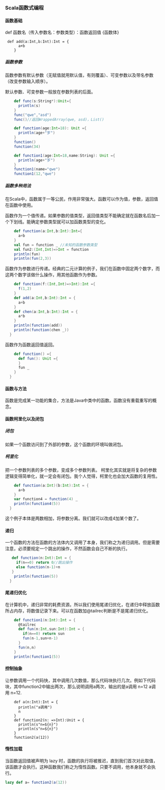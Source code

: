 ### Scala函数式编程

#### 函数基础

def 函数名（传入参数名：参数类型）：函数返回值 {函数体}

```
 def add(a:Int,b:Int):Int = {
      a+b
    }
```

##### 函数参数

函数参数有默认参数（无赋值就用默认值，有则覆盖）、可变参数以及带名参数（改变参数输入顺序）。

默认参数、可变参数一般放在参数列表的后面。

```scala
    def func(s:String*):Unit={
      println(s)
    }
    func("qwe","asd")
    func()//返回WrappedArray(qwe, asd)，List()

    def function(age:Int=18): Unit ={
      println(age+"岁")
    }
    function()
    function(34)

    def function1(age:Int=18,name:String): Unit ={
      println(age+"岁")
    }
    function1(name="qwe")
    function1(12,"qwe")
```



##### 函数多种用法

在Scala中，函数属于一等公民，作用非常强大。函数可以作为值，参数，返回值在函数中使用。

函数作为一个值传递。如果参数的值类型，返回值类型不能确定就在函数名后加一个下划线。能确定参数类型就可以加函数类型的变化。

```scala
    def function(a:Int,b:Int):Int={
      a+b
    }
    val fun = function _ //未知的函数参数类型
    val fun2:(Int,Int)=>Int = function
    println(fun)
    println(fun(2,3))
```

函数作为参数进行传递。经典的二元计算的例子，我们在函数中固定两个数字，而这两个数字该做什么操作，用其他函数作为参数。

```scala
    def function(f:(Int,Int)=>Int):Int ={
      f(1,2)
    }
    def add(a:Int,b:Int):Int = {
      a+b
    }
    def chen(a:Int,b:Int):Int = {
      a*b
    }
    println(function(add))
    println(function(chen _))
  }
```

函数作为函数返回值返回。

```scala
    def function() ={
      def fun(): Unit ={  
      }
      fun _
    }
  }
```



#### 函数与方法

函数是完成某一功能的集合，方法是Java中类中的函数。函数没有重载重写的概念。

#### 函数柯里化以及闭包

##### 闭包

如果一个函数访问到了外部的参数，这个函数的环境叫做闭包。

##### 柯里化

把一个参数列表的多个参数，变成多个参数列表。 柯里化其实就是将复杂的参数逻辑变得简单化，就一定会有闭包。我个人觉得，柯里化也会加大函数的复用性。

```scala
    def function(a:Int)(b:Int):Int = {
      a+b
    }
    var function4 = function(4) _
    println(function4(5))
  }
```

这个例子本体是两数相加，将参数分离。我们就可以改成4加某个数了。

#### 递归

一个函数的方法在函数的方法体内又调用了本身，我们称之为递归调用。但是需要注意，必须要规定一个跳出的操作，不然函数会自己不断的执行。

```scala
   def function(n:Int):Int = {
     if(n==0) return 0//跳出操作
     else function(n-1)+n
   }
    println(function(5))
  }
```

#### 尾递归优化

在计算机中，递归非常的耗费资源。所以我们使用尾递归优化，在递归中释放函数所占内存，将数值记录下来。可以在函数加@tailrec判断是不是尾递归优化。

```scala
    def function1(n:Int):Int = {
      @tailrec
      def fun(n:Int,sun:Int):Int = {
        if(n==0) return sun
        fun(n-1,sun+n-1)
      }
      fun(n,n)
    }
    println(function1(5))
```

#### 控制抽象

让参数调用一个代码快，其中调用几次数值，那么代码块执行几次。例如下代码块，其中function2中输出两次，那么说明调用a两次，输出的是a调用 n=12 a调用 n=12.

```
    def a(n:Int):Int = {
      println("a调用")
      n
    }
    def function2(n: =>Int):Unit = {
      println(s"n=${n}")
      println(s"n=${n}")
    }
    function2(a(12))
```

#### 惰性加载

当函数返回值被声明为 lazy 时，函数的执行将被推迟，直到我们首次对此取值，该函数才会执行。这种函数我们称之为惰性函数。只要不调用，他本身就不会执行。

```scala
lazy def a= function2(a(12))
```

